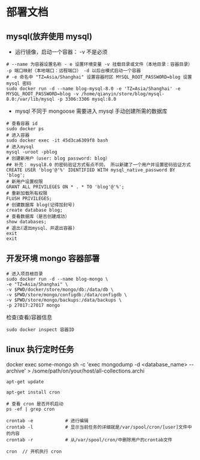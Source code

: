 # 部署文档

## mysql(放弃使用 mysql)

- 运行镜像，启动一个容器： -v 不是必须

```shell
# --name 为容器设置名称 - e 设置环境变量 -v 挂载目录或文件（本地目录：容器目录） -p 端口映射（本地端口：远程端口） -d 以后台模式启动一个容器
# -e 命名中 "TZ=Asia/Shanghai" 设置容器时区 MYSQL_ROOT_PASSWORD=blog 设置 mysql 密码
sudo docker run -d --name blog-mysql-8.0 -e 'TZ=Asia/Shanghai' -e MYSQL_ROOT_PASSWORD=blog -v /home/qianyin/store/blog/mysql-8.0:/var/lib/mysql -p 3306:3306 mysql:8.0
```

- mysql 不同于 mongoose 需要进入 mysql 手动创建所需的数据库

```shell
# 查看容器 id
sudo docker ps
# 进入容器
sudo docker exec -it 45d3ca6309f8 bash
# 进入mysql
mysql -uroot -pblog
# 创建新用户（user: blog password: blog）
## 补充： mysql8.0 的密码验证方式有点不同， 所以新建了一个用户并设置密码验证方式
CREATE USER 'blog'@'%' IDENTIFIED WITH mysql_native_password BY 'blog';
# 新用户设置权限
GRANT ALL PRIVILEGES ON * . * TO 'blog'@'%';
# 重新加载所有权限
FLUSH PRIVILEGES;
# 创建数据库 blog(记得加封号)
create database blog;
# 查看数据库（是否创建成功）
show databases;
# 退出(退出mysql、并退出容器)
exit
exit
```

## 开发环境 mongo 容器部署

```shell
# 进入项目根目录
sudo docker run -d --name blog-mongo \
-e "TZ=Asia/Shanghai" \
-v $PWD/docker/store/mongo/db:/data/db \
-v $PWD/store/mongo/configdb:/data/configdb \
-v $PWD/store/mongo/backups:/data/backups \
-p 27017:27017 mongo
```

检查(查看)容器信息

```shell
sudo docker inspect 容器ID
```

## linux 执行定时任务

docker exec some-mongo sh -c 'exec mongodump -d <database_name> --archive' > /some/path/on/your/host/all-collections.archi

```shell
apt-get update

apt-get install cron

# 查看 cron 是否开机启动
ps -ef | grep cron

crontab -e            # 进行编辑
crontab -l            # 显示当前任务的详细就是/var/spool/cron/[user]文件中的内容
crontab -r            # 从/var/spool/cron/中删除用户的crontab文件

cron  // 开机执行 cron
```

